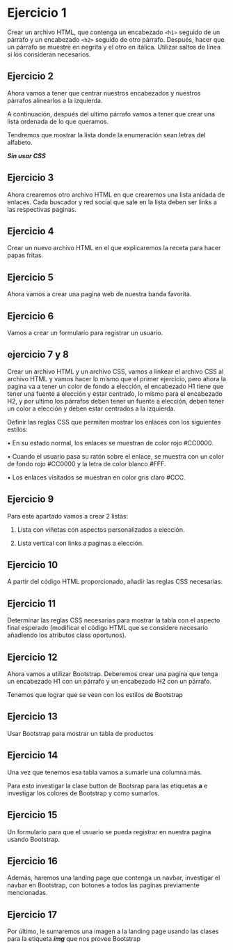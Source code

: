 # Ejercicio 1

Crear un archivo HTML, que contenga un encabezado `<h1>` seguido de un párrafo y
un encabezado `<h2>` seguido de otro párrafo. Después, hacer que un párrafo se
muestre en negrita y el otro en itálica. Utilizar saltos de línea si los consideran
necesarios.

## Ejercicio 2

Ahora vamos a tener que centrar nuestros encabezados y nuestros párrafos alinearlos a la izquierda.

A continuación, después del ultimo párrafo vamos a tener
que crear una lista ordenada de lo que queramos.

Tendremos que mostrar la lista donde la enumeración sean letras del alfabeto.

**_Sin usar CSS_**

## Ejercicio 3

Ahora crearemos otro archivo HTML en que crearemos una lista anidada de enlaces. Cada buscador y red social que sale en la lista deben ser links a las respectivas paginas.

## Ejercicio 4

Crear un nuevo archivo HTML en el que explicaremos la receta para hacer papas fritas.

## Ejercicio 5

Ahora vamos a crear una pagina web de nuestra banda favorita.

## Ejercicio 6

Vamos a crear un formulario para registrar un usuario.

## ejercicio 7 y 8

Crear un archivo HTML y un archivo CSS, vamos a linkear el archivo CSS al archivo
HTML y vamos hacer lo mismo que el primer ejercicio, pero ahora la pagina va a
tener un color de fondo a elección, el encabezado H1 tiene que tener una fuente a
elección y estar centrado, lo mismo para el encabezado H2, y por ultimo los
párrafos deben tener un fuente a elección, deben tener un color a elección y deben
estar centrados a la izquierda.

Definir las reglas CSS que permiten mostrar los enlaces con los siguientes estilos:

• En su estado normal, los enlaces se muestran de color rojo #CC0000.

• Cuando el usuario pasa su ratón sobre el enlace, se muestra con un color de fondo
rojo #CC0000 y la letra de color blanco #FFF.

• Los enlaces visitados se muestran en color gris claro #CCC.

## Ejercicio 9

Para este apartado vamos a crear 2 listas:

1. Lista con viñetas con aspectos personalizados a elección.

2. Lista vertical con links a paginas a elección.

## Ejercicio 10

A partir del código HTML proporcionado, añadir las reglas CSS necesarias.

## Ejercicio 11

Determinar las reglas CSS necesarias para mostrar la tabla con el aspecto final esperado (modificar el código HTML que se considere necesario añadiendo los atributos class oportunos).

## Ejercicio 12

Ahora vamos a utilizar Bootstrap. Deberemos crear una pagina que tenga un encabezado H1 con un párrafo y un encabezado H2 con un párrafo. 

Tenemos que lograr que se vean con los estilos de Bootstrap

## Ejercicio 13

Usar Bootstrap para mostrar un tabla de productos

## Ejercicio 14

Una vez que tenemos esa tabla vamos a sumarle una columna más.

Para esto investigar la clase button de Bootsrap para las etiquetas **a** e investigar
los colores de Bootstrap y como sumarlos.

## Ejercicio 15

Un formulario para que el usuario se pueda registrar en nuestra pagina usando Bootstrap.

## Ejercicio 16

Además, haremos una landing page que contenga un navbar, investigar el navbar en Bootstrap, con botones a todos las paginas previamente mencionadas.

## Ejercicio 17

Por último, le sumaremos una imagen a la landing page usando las clases para la etiqueta ***img*** que nos provee Bootstrap